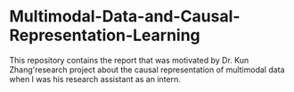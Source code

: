 # Multimodal-Data-and-Causal-Representation-Learning

This repository contains the report that was motivated by Dr. Kun Zhang'research project about the causal representation of multimodal data when I was his research assistant as an intern.
